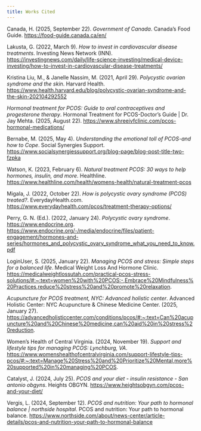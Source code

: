 ```yaml
---
title: Works Cited
---
```

Canada, H. (2025, September 22). _Government of Canada_. Canada’s Food Guide. https://food-guide.canada.ca/en/

Lakusta, G. (2022, March 9). _How to invest in cardiovascular disease treatments_. Investing News Network (INN). https://investingnews.com/daily/life-science-investing/medical-device-investing/how-to-invest-in-cardiovascular-disease-treatments/

Kristina Liu, M., & Janelle Nassim, M. (2021, April 29). _Polycystic ovarian syndrome and the skin_. Harvard Health. https://www.health.harvard.edu/blog/polycystic-ovarian-syndrome-and-the-skin-202104292552

_Hormonal treatment for PCOS: Guide to oral contraceptives and progesterone therapy_. Hormonal Treatment for PCOS-Doctor’s Guide | Dr. Jay Mehta. (2025, August 22). https://www.shreeivfclinic.com/pcos-hormonal-medications/

Bernabe, M. (2025, May 4). _Understanding the emotional toll of PCOS-and how to Cope_. Social Synergies Support. https://www.socialsynergiessupport.org/blog-page/blog-post-title-two-fzpka

Watson, K. (2023, February 6). _Natural treatment PCOS: 30 ways to help hormones, insulin, and more_. Healthline. https://www.healthline.com/health/womens-health/natural-treatment-pcos

Migala, J. (2022, October 22). _How is polycystic ovary syndrome (PCOS) treated?_. EverydayHealth.com. https://www.everydayhealth.com/pcos/treatment-therapy-options/

Perry, G. N. (Ed.). (2022, January 24). _Polycystic ovary syndrome_. https://www.endocrine.org. https://www.endocrine.org/-/media/endocrine/files/patient-engagement/hormones-and-series/hormones_and_polycystic_ovary_syndrome_what_you_need_to_know.pdf

LoginUser, S. (2025, January 22). _Managing PCOS and stress: Simple steps for a balanced life_. Medical Weight Loss And Hormone Clinic. https://medicalweightlossutah.com/practical-pcos-stress-solutions/#:~:text=women%20with%20PCOS:-,Embrace%20Mindfulness%20Practices,reduce%20stress%20and%20promote%20relaxation.

_Acupuncture for PCOS treatment, NYC: Advanced holistic center_. Advanced Holistic Center: NYC Acupuncture & Chinese Medicine Center. (2025, January 27). https://advancedholisticcenter.com/conditions/pcos/#:~:text=Can%20acupuncture%20and%20Chinese%20medicine,can%20aid%20in%20stress%20reduction.

Women’s Health of Central Virginia. (2024, November 19). _Support and lifestyle tips for managing PCOS: Lynchburg, VA_. https://www.womenshealthofcentralvirginia.com/support-lifestyle-tips-pcos/#:~:text=Manage%20Stress%20and%20Prioritize%20Mental,more%20supported%20in%20managing%20PCOS.

Catalyst, J. (2024, July 25). _PCOS and your diet - insulin resistance - San antonio obgyns_. Heights OBGYN. https://www.heightsobgyn.com/pcos-and-your-diet/

Vergis, L. (2024, September 12). _PCOS and nutrition: Your path to hormonal balance | northside hospital_. PCOS and nutrition: Your path to hormonal balance. https://www.northside.com/about/news-center/article-details/pcos-and-nutrition-your-path-to-hormonal-balance

